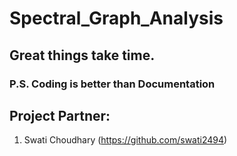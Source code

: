 # Spectral_Graph_Analysis

## Great things take time.

### P.S. Coding is better than Documentation

## Project Partner:
1. Swati Choudhary (https://github.com/swati2494)